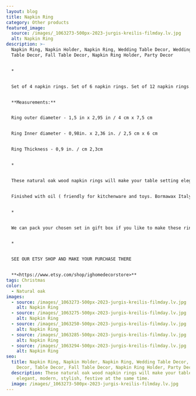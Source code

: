 ```yaml
---
layout: blog
title: Napkin Ring
category: Other products
featured_image:
  source: /images/_1063273-500px-2023-jurgis-kreilis-filmday.lv.jpg
  alt: Napkin Ring
description: >-
  Napkin Ring, Napkin Holder, Napkin Ring, Wedding Table Decor, Wedding Decor,
  Table Decor, Fall Table Decor, Napkin Ring Holder, Party Decor


  *


  Set of 4 napkin rings. Set of 6 napkin rings. Set of 12 napkin rings.


  **Measurements:**


  Ring outer diameter - 1,5 in x 2,95 in / 4 cm x 7,5 cm


  Ring Inner diameter - 0,98in. x 2,36 in. / 2,5 cm x 6 cm


  Ring Thickness - 0,9 in. / cm 2,3cm


  *


  These natural oak wood napkin rings will make your table setting elegant, modern, stylish, festive at the same time.


  Finished with oil ( friendly for kitchenware and toys. Bormawax Italy product)


  *


  We can pack your chosen set in gift box if you like to make these rings as a gift for someones birthday, Home warming, etc.


  *


  SEE OUR ETSY SHOP AND MAKE YOUR PURCHASE THERE


  **<https://www.etsy.com/shop/ighomedecorstore>**
tags: Christmas
color:
  - Natural oak
images:
  - source: /images/_1063273-500px-2023-jurgis-kreilis-filmday.lv.jpg
    alt: Napkin Ring
  - source: /images/_1063275-500px-2023-jurgis-kreilis-filmday.lv.jpg
    alt: Napkin Ring
  - source: /images/_1063250-500px-2023-jurgis-kreilis-filmday.lv.jpg
    alt: Napkin Ring
  - source: /images/_1063285-500px-2023-jurgis-kreilis-filmday.lv.jpg
    alt: Napkin Ring
  - source: /images/_1063294-500px-2023-jurgis-kreilis-filmday.lv.jpg
    alt: Napkin Ring
seo:
  title: Napkin Ring, Napkin Holder, Napkin Ring, Wedding Table Decor, Wedding
    Decor, Table Decor, Fall Table Decor, Napkin Ring Holder, Party Decor
  description: These natural oak wood napkin rings will make your table setting
    elegant, modern, stylish, festive at the same time.
  image: /images/_1063273-500px-2023-jurgis-kreilis-filmday.lv.jpg
---
```

